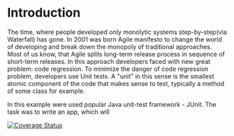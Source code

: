 # Introduction

The time, where people developed only monolytic systems step-by-step(via Waterfall) has gone.
In 2001 was born Agile manifesto to change the world of developing and break down the monopoly
of traditional approaches. Most of us know, that Agile splits long-term release process in sequence of short-term releases.
In this approach developers faced with new great problem: code regression.
To minimize the danger of code regression problem, developers use Unit tests.
A "unit" in this sense is the smallest atomic component of the code that makes sense to test,
typically a method of some class for example.

In this example were used popular Java unit-test framework - JUnit.
The task was to write an app, which will 

<a href='https://coveralls.io/github/Gabarit/lab1a?branch=master'><img src='https://coveralls.io/repos/github/Gabarit/lab1a/badge.svg?branch=master' alt='Coverage Status' /></a>
